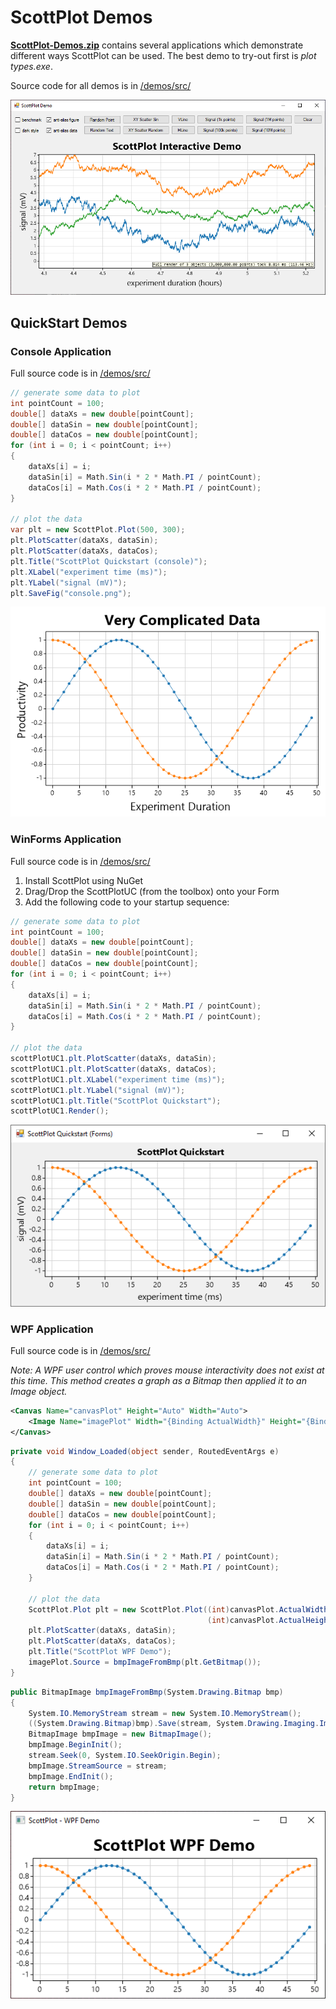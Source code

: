 # ScottPlot Demos

**[ScottPlot-Demos.zip](ScottPlot-Demos.zip)** contains several applications which demonstrate different ways ScottPlot can be used. The best demo to try-out first is _plot types.exe_.

Source code for all demos is in [/demos/src/](/demos/src/)

![](/demos/src/plot-types/ScottPlot-screenshot.png)

## QuickStart Demos

### Console Application

Full source code is in [/demos/src/](/demos/src/)

```cs
// generate some data to plot
int pointCount = 100;
double[] dataXs = new double[pointCount];
double[] dataSin = new double[pointCount];
double[] dataCos = new double[pointCount];
for (int i = 0; i < pointCount; i++)
{
    dataXs[i] = i;
    dataSin[i] = Math.Sin(i * 2 * Math.PI / pointCount);
    dataCos[i] = Math.Cos(i * 2 * Math.PI / pointCount);
}

// plot the data
var plt = new ScottPlot.Plot(500, 300);
plt.PlotScatter(dataXs, dataSin);
plt.PlotScatter(dataXs, dataCos);
plt.Title("ScottPlot Quickstart (console)");
plt.XLabel("experiment time (ms)");
plt.YLabel("signal (mV)");
plt.SaveFig("console.png");
```

![](/demos/src/quickstart-console/output.png)

### WinForms Application

Full source code is in [/demos/src/](/demos/src/)

1. Install ScottPlot using NuGet
2. Drag/Drop the ScottPlotUC (from the toolbox) onto your Form
3. Add the following code to your startup sequence:

```cs
// generate some data to plot
int pointCount = 100;
double[] dataXs = new double[pointCount];
double[] dataSin = new double[pointCount];
double[] dataCos = new double[pointCount];
for (int i = 0; i < pointCount; i++)
{
	dataXs[i] = i;
	dataSin[i] = Math.Sin(i * 2 * Math.PI / pointCount);
	dataCos[i] = Math.Cos(i * 2 * Math.PI / pointCount);
}

// plot the data
scottPlotUC1.plt.PlotScatter(dataXs, dataSin);
scottPlotUC1.plt.PlotScatter(dataXs, dataCos);
scottPlotUC1.plt.XLabel("experiment time (ms)");
scottPlotUC1.plt.YLabel("signal (mV)");
scottPlotUC1.plt.Title("ScottPlot Quickstart");
scottPlotUC1.Render();
```

![](/demos/src/quickstart-winforms/screenshot.png)

### WPF Application

Full source code is in [/demos/src/](/demos/src/)

_Note: A WPF user control which proves mouse interactivity does not exist at this time. This method creates a graph as a Bitmap then applied it to an Image object._

```xml
<Canvas Name="canvasPlot" Height="Auto" Width="Auto">
    <Image Name="imagePlot" Width="{Binding ActualWidth}" Height="{Binding ActualHeight}"/>
</Canvas>
```

```cs
private void Window_Loaded(object sender, RoutedEventArgs e)
{
    // generate some data to plot
    int pointCount = 100;
    double[] dataXs = new double[pointCount];
    double[] dataSin = new double[pointCount];
    double[] dataCos = new double[pointCount];
    for (int i = 0; i < pointCount; i++)
    {
        dataXs[i] = i;
        dataSin[i] = Math.Sin(i * 2 * Math.PI / pointCount);
        dataCos[i] = Math.Cos(i * 2 * Math.PI / pointCount);
    }

    // plot the data
    ScottPlot.Plot plt = new ScottPlot.Plot((int)canvasPlot.ActualWidth, 
                                            (int)canvasPlot.ActualHeight);
    plt.PlotScatter(dataXs, dataSin);
    plt.PlotScatter(dataXs, dataCos);
    plt.Title("ScottPlot WPF Demo");
    imagePlot.Source = bmpImageFromBmp(plt.GetBitmap());
}
```

```cs
public BitmapImage bmpImageFromBmp(System.Drawing.Bitmap bmp)
{
    System.IO.MemoryStream stream = new System.IO.MemoryStream();
    ((System.Drawing.Bitmap)bmp).Save(stream, System.Drawing.Imaging.ImageFormat.Bmp);
    BitmapImage bmpImage = new BitmapImage();
    bmpImage.BeginInit();
    stream.Seek(0, System.IO.SeekOrigin.Begin);
    bmpImage.StreamSource = stream;
    bmpImage.EndInit();
    return bmpImage;
}
```

![](/demos/src/quickstart-wpf/screenshot.png)